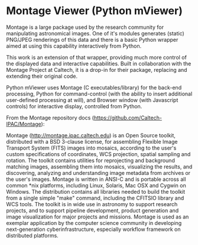 Montage Viewer (Python mViewer)
===============================

Montage is a large package used by the research community for 
manipulating astronomical images.  One of it's modules generates
(static) PNG/JPEG renderings of this data and there is a basic
Python wrapper aimed at using this capability interactively from
Python.

This work is an extension of that wrapper, providing much more
control of the displayed data and interactive capabilities.  Built
in collaboration with the Montage Project at Caltech, it is a 
drop-in for their package, replacing and extending their original
code.

Python mViewer uses Montage (C executables/library) for the back-end
processing, Python for command-control (with the ability to insert
additional user-defined processing at will), and Browser window
(with Javascript controls) for interactive display, controlled from
Python.

From the Montage repository docs (https://github.com/Caltech-IPAC/Montage):

Montage (http://montage.ipac.caltech.edu) is an Open Source toolkit,
distributed with a BSD 3-clause license, for assembling Flexible
Image Transport System (FITS) images into mosaics, according to
the user's custom specifications of coordinates, WCS projection,
spatial sampling and rotation. The toolkit contains utilities for
reprojecting and background matching images, assembling them into
mosaics, visualizing the results, and discovering, analyzing and
understanding image metadata from archives or the user's images.
Montage is written in ANSI-C and is portable across all common
*nix platforms, including Linux, Solaris, Mac OSX and Cygwin on
Windows. The distribution contains all libraries needed to build the
toolkit from a single simple "make" command, including the CFITSIO
library and WCS tools. The toolkit is in wide use in astronomy to
support research projects, and to support pipeline development,
product generation and image visualization for major projects and
missions. Montage is used as an exemplar application by the computer
science community in developing next-generation cyberinfrastructure,
especially workflow framework on distributed platforms.
